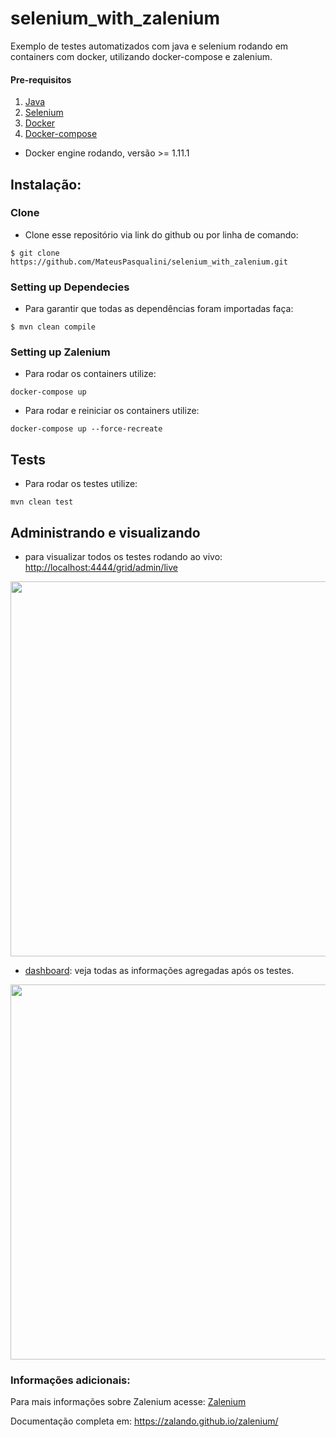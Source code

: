 # selenium_with_zalenium
Exemplo de testes automatizados com java e selenium rodando em containers com docker, utilizando docker-compose e zalenium. 

#### Pre-requisitos

1. [Java](https://openjdk.java.net/)
2. [Selenium](https://www.seleniumhq.org/)
3. [Docker](https://www.docker.com/)
4. [Docker-compose](https://docs.docker.com/compose/)
* Docker engine rodando, versão >= 1.11.1

## Instalação:
### Clone
- Clone esse repositório via link do github ou por linha de comando:
```
$ git clone https://github.com/MateusPasqualini/selenium_with_zalenium.git
```

### Setting up Dependecies
- Para garantir que todas as dependências foram importadas faça:
```
$ mvn clean compile 
```
### Setting up Zalenium
- Para rodar os containers utilize:
```
docker-compose up
```
- Para rodar e reiniciar os containers utilize:
```
docker-compose up --force-recreate
```
## Tests
- Para rodar os testes utilize:
```
mvn clean test
```
## Administrando e visualizando
* para visualizar todos os testes rodando ao vivo: [http://localhost:4444/grid/admin/live](http://localhost:4444/grid/admin/live)
<p align="center">
  <img id="live-preview" width="600" src="https://raw.githubusercontent.com/zalando/zalenium/master/docs/img/live_preview.gif" />
</p>


* [dashboard](http://localhost:4444/dashboard): veja todas as informações agregadas após os testes.
<p align="center">
    <img id="dashboard" width="600" src="https://raw.githubusercontent.com/zalando/zalenium/master/docs/img/dashboard.gif" />
  </p>
  

### Informações adicionais:
Para mais informações sobre Zalenium acesse: [Zalenium](https://opensource.zalando.com/zalenium/#docker)

Documentação completa em: https://zalando.github.io/zalenium/
